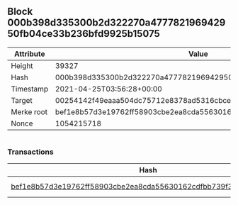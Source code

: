 ## Block 000b398d335300b2d322270a477782196942950fb04ce33b236bfd9925b15075

Attribute | Value
--- | ---
Height | 39327
Hash | 000b398d335300b2d322270a477782196942950fb04ce33b236bfd9925b15075
Timestamp | 2021-04-25T03:56:28+00:00
Target | 00254142f49eaaa504dc75712e8378ad5316cbcead634704b3734b6271167cc4
Merke root | bef1e8b57d3e19762ff58903cbe2ea8cda55630162cdfbb739f390dd213cbe1a
Nonce | 1054215718

```

```

### Transactions

Hash | Amount
--- | ---
[bef1e8b57d3e19762ff58903cbe2ea8cda55630162cdfbb739f390dd213cbe1a](bef1e8b57d3e19762ff58903cbe2ea8cda55630162cdfbb739f390dd213cbe1a.md) | 10.00000000 SKEPTI 
